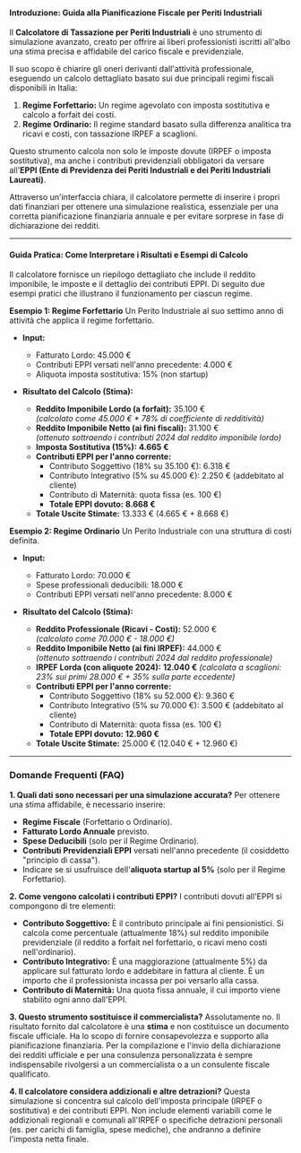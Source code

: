 

#### **Introduzione: Guida alla Pianificazione Fiscale per Periti Industriali**

Il **Calcolatore di Tassazione per Periti Industriali** è uno strumento di simulazione avanzato, creato per offrire ai liberi professionisti iscritti all'albo una stima precisa e affidabile del carico fiscale e previdenziale.

Il suo scopo è chiarire gli oneri derivanti dall'attività professionale, eseguendo un calcolo dettagliato basato sui due principali regimi fiscali disponibili in Italia:
1.  **Regime Forfettario:** Un regime agevolato con imposta sostitutiva e calcolo a forfait dei costi.
2.  **Regime Ordinario:** Il regime standard basato sulla differenza analitica tra ricavi e costi, con tassazione IRPEF a scaglioni.

Questo strumento calcola non solo le imposte dovute (IRPEF o imposta sostitutiva), ma anche i contributi previdenziali obbligatori da versare all'**EPPI (Ente di Previdenza dei Periti Industriali e dei Periti Industriali Laureati)**.

Attraverso un'interfaccia chiara, il calcolatore permette di inserire i propri dati finanziari per ottenere una simulazione realistica, essenziale per una corretta pianificazione finanziaria annuale e per evitare sorprese in fase di dichiarazione dei redditi.

---

#### **Guida Pratica: Come Interpretare i Risultati e Esempi di Calcolo**

Il calcolatore fornisce un riepilogo dettagliato che include il reddito imponibile, le imposte e il dettaglio dei contributi EPPI. Di seguito due esempi pratici che illustrano il funzionamento per ciascun regime.

**Esempio 1: Regime Forfettario**
Un Perito Industriale al suo settimo anno di attività che applica il regime forfettario.

* **Input:**
    * Fatturato Lordo: 45.000 €
    * Contributi EPPI versati nell'anno precedente: 4.000 €
    * Aliquota imposta sostitutiva: 15% (non startup)

* **Risultato del Calcolo (Stima):**
    * **Reddito Imponibile Lordo (a forfait):** 35.100 €  
        *(calcolato come 45.000 € * 78% di coefficiente di redditività)*
    * **Reddito Imponibile Netto (ai fini fiscali):** 31.100 €  
        *(ottenuto sottraendo i contributi 2024 dal reddito imponibile lordo)*
    * **Imposta Sostitutiva (15%):** **4.665 €**
    * **Contributi EPPI per l'anno corrente:**
        * Contributo Soggettivo (18% su 35.100 €): 6.318 €
        * Contributo Integrativo (5% su 45.000 €): 2.250 € (addebitato al cliente)
        * Contributo di Maternità: quota fissa (es. 100 €)
        * **Totale EPPI dovuto:** **8.668 €**
    * **Totale Uscite Stimate:** 13.333 € (4.665 € + 8.668 €)

**Esempio 2: Regime Ordinario**
Un Perito Industriale con una struttura di costi definita.

* **Input:**
    * Fatturato Lordo: 70.000 €
    * Spese professionali deducibili: 18.000 €
    * Contributi EPPI versati nell'anno precedente: 8.000 €

* **Risultato del Calcolo (Stima):**
    * **Reddito Professionale (Ricavi - Costi):** 52.000 €  
        *(calcolato come 70.000 € - 18.000 €)*
    * **Reddito Imponibile Netto (ai fini IRPEF):** 44.000 €  
        *(ottenuto sottraendo i contributi 2024 dal reddito professionale)*
    * **IRPEF Lorda (con aliquote 2024):** **12.040 €** *(calcolata a scaglioni: 23% sui primi 28.000 € + 35% sulla parte eccedente)*
    * **Contributi EPPI per l'anno corrente:**
        * Contributo Soggettivo (18% su 52.000 €): 9.360 €
        * Contributo Integrativo (5% su 70.000 €): 3.500 € (addebitato al cliente)
        * Contributo di Maternità: quota fissa (es. 100 €)
        * **Totale EPPI dovuto:** **12.960 €**
    * **Totale Uscite Stimate:** 25.000 € (12.040 € + 12.960 €)

---

### **Domande Frequenti (FAQ)**

**1. Quali dati sono necessari per una simulazione accurata?** Per ottenere una stima affidabile, è necessario inserire:
* **Regime Fiscale** (Forfettario o Ordinario).
* **Fatturato Lordo Annuale** previsto.
* **Spese Deducibili** (solo per il Regime Ordinario).
* **Contributi Previdenziali EPPI** versati nell'anno precedente (il cosiddetto "principio di cassa").
* Indicare se si usufruisce dell'**aliquota startup al 5%** (solo per il Regime Forfettario).

**2. Come vengono calcolati i contributi EPPI?** I contributi dovuti all'EPPI si compongono di tre elementi:
* **Contributo Soggettivo:** È il contributo principale ai fini pensionistici. Si calcola come percentuale (attualmente 18%) sul reddito imponibile previdenziale (il reddito a forfait nel forfettario, o ricavi meno costi nell'ordinario).
* **Contributo Integrativo:** È una maggiorazione (attualmente 5%) da applicare sul fatturato lordo e addebitare in fattura al cliente. È un importo che il professionista incassa per poi versarlo alla cassa.
* **Contributo di Maternità:** Una quota fissa annuale, il cui importo viene stabilito ogni anno dall'EPPI.

**3. Questo strumento sostituisce il commercialista?** Assolutamente no. Il risultato fornito dal calcolatore è una **stima** e non costituisce un documento fiscale ufficiale. Ha lo scopo di fornire consapevolezza e supporto alla pianificazione finanziaria. Per la compilazione e l'invio della dichiarazione dei redditi ufficiale e per una consulenza personalizzata è sempre indispensabile rivolgersi a un commercialista o a un consulente fiscale qualificato.

**4. Il calcolatore considera addizionali e altre detrazioni?** Questa simulazione si concentra sul calcolo dell'imposta principale (IRPEF o sostitutiva) e dei contributi EPPI. Non include elementi variabili come le addizionali regionali e comunali all'IRPEF o specifiche detrazioni personali (es. per carichi di famiglia, spese mediche), che andranno a definire l'imposta netta finale.
